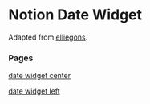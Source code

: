 # Notion Date Widget

Adapted from [elliegons](https://elliegons.notion.site/widgets-journal-template-9da6937c626949d1aafa2e855eb999a2).

### Pages

[date widget center](https://hazelhedmine.github.io/notion-widgets/date-widgets/date-widget-center/index.html)

[date widget left](https://hazelhedmine.github.io/notion-widgets/date-widgets/date-widget-left/index.html)
